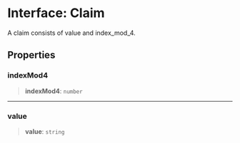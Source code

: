 # Interface: Claim

A claim consists of value and index_mod_4.

## Properties

### indexMod4

> **indexMod4**: `number`

---

### value

> **value**: `string`
